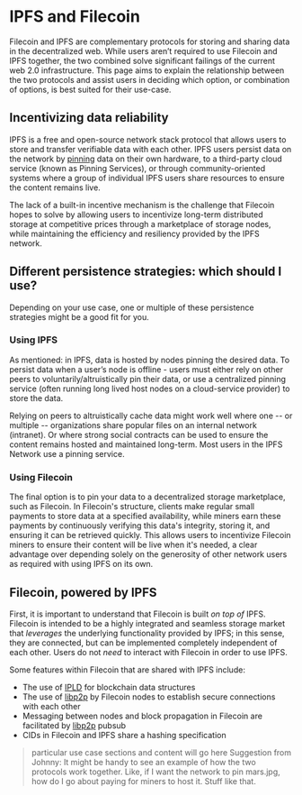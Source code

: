 # IPFS and Filecoin

Filecoin and IPFS are complementary protocols for storing and sharing data in the decentralized web. While users aren’t required to use Filecoin and IPFS together, the two combined solve significant failings of the current web 2.0 infrastructure. This page aims to explain the relationship between the two protocols and assist users in deciding which option, or combination of options, is best suited for their use-case.

## Incentivizing data reliability

IPFS is a free and open-source network stack protocol that allows users to store and transfer verifiable data with each other. IPFS users persist data on the network by [pinning](https://docs-beta.ipfs.io/concepts/persistence/#pinning-in-context) data on their own hardware, to a third-party cloud service (known as Pinning Services), or through community-oriented systems where a group of individual IPFS users share resources to ensure the content remains live.

The lack of a built-in incentive mechanism is the challenge that Filecoin hopes to solve by allowing users to incentivize long-term distributed storage at competitive prices through a marketplace of storage nodes, while maintaining the efficiency and resiliency provided by the IPFS network. 

## Different persistence strategies: which should I use?

Depending on your use case, one or multiple of these persistence strategies might be a good fit for you.

### Using IPFS

As mentioned: in IPFS, data is hosted by nodes pinning the desired data. To persist data when a user’s node is offline - users must either rely on other peers to voluntarily/altruistically pin their data, or  use a centralized pinning service (often running long lived host nodes on a  cloud-service provider) to store the data.  

Relying on peers to altruistically cache data might work well where one -- or multiple -- organizations share popular files on an internal network (intranet). Or where strong social contracts can be used to ensure the content remains hosted and maintained long-term. Most users in the IPFS Network use a pinning service.

### Using Filecoin

The final option is to pin your data to a decentralized storage marketplace, such as Filecoin. In Filecoin's structure, clients make regular small payments to store data at a specified availability, while miners earn these payments by continuously verifying this data's integrity, storing it, and ensuring it can be retrieved quickly. This allows users to incentivize Filecoin miners to ensure their content will be live when it's needed, a clear advantage over depending solely on the generosity of other network users as required with using IPFS on its own.

## Filecoin, powered by IPFS

First, it is important to understand that Filecoin is built _on top of_  IPFS. Filecoin is intended to be a highly integrated and seamless storage market that _leverages_ the underlying functionality provided by IPFS; in this sense, they are connected, but can be implemented completely independent of each other. Users do not _need_ to interact with Filecoin in order to use IPFS.

Some features within Filecoin that are shared with IPFS include:

* The use of [IPLD](https://ipld.io/) for blockchain data structures
* The use of [libp2p](https://libp2p.io/) by Filecoin nodes to establish secure connections with each other
* Messaging between nodes and block propagation in Filecoin are facilitated by [libp2p](https://libp2p.io/) pubsub
* CIDs in Filecoin and IPFS share a hashing specification

 > particular use case sections and content will go here
Suggestion from Johnny:
It might be handy to see an example of how the two protocols work together. Like, if I want the network to pin mars.jpg, how do I go about paying for miners to host it. Stuff like that.
